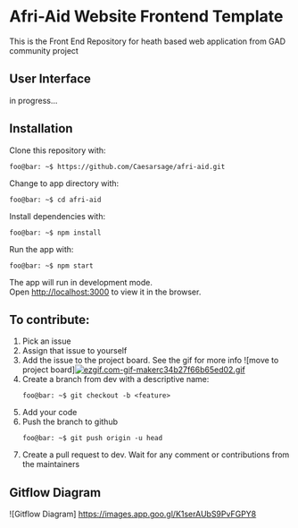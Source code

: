 # Afri-Aid Website Frontend Template
This is the Front End Repository for heath based web application from GAD community project

## User Interface
in progress...

## Installation
Clone this repository with:

```console
foo@bar: ~$ https://github.com/Caesarsage/afri-aid.git
```

Change to app directory with:

```console
foo@bar: ~$ cd afri-aid
```

Install dependencies with:

```console
foo@bar: ~$ npm install
```

Run the app with:

```console
foo@bar: ~$ npm start
```

The app will run in development mode.<br />
Open [http://localhost:3000](http://localhost:3000) to view it in the browser.


## To contribute:
1. Pick an issue 
0. Assign that issue to yourself
0. Add the issue to the project board. See the gif for more info ![move to project board]<a href="https://gifyu.com/image/6rk0"><img src="https://s1.gifyu.com/images/ezgif.com-gif-makerc34b27f66b65ed02.gif" alt="ezgif.com-gif-makerc34b27f66b65ed02.gif" border="0" /></a>
0. Create a branch from dev with a descriptive name:
    ```console
    foo@bar: ~$ git checkout -b <feature>
    ```
0. Add your code
0. Push the branch to github
    ```console
    foo@bar: ~$ git push origin -u head
    ```
0. Create a pull request to dev.  Wait for any comment or contributions from the maintainers

## Gitflow Diagram
![Gitflow Diagram] https://images.app.goo.gl/K1serAUbS9PvFGPY8
